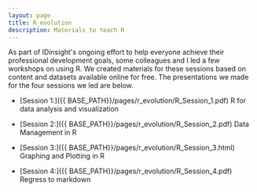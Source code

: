 ```yaml
---
layout: page
title: R_evolution
description: Materials to teach R
---
```


As part of IDinsight's ongoing effort to help everyone achieve their professional development goals, some colleagues and I led a few workshops on using R. We created materials for these sessions based on content and datasets available online for free. The presentations we made for the four sessions we led are below.

* [Session 1:]({{ BASE_PATH}}/pages/r_evolution/R_Session_1.pdf)        R for data analysis and visualization

* [Session 2:]({{ BASE_PATH}}/pages/r_evolution/R_Session_2.pdf) Data Management in R

* [Session 3:]({{ BASE_PATH}}/pages/r_evolution/R_Session_3.html) Graphing and Plotting in R

* [Session 4:]({{ BASE_PATH}}/pages/r_evolution/R_Session_4.pdf) Regress to markdown


<!-- Note: this is how to write a comment in HTML. Everything in here won't show up on your webpage.-->

<!--
To increase the size of the title, use fewer # in front of the paper title.
To decrease the size of the title, use more #. 
To remove the italics, remove the * before and after the description
To remove the underline from the title, remove the <u> tags (<u> and </u>)
-->